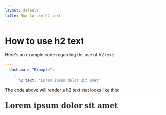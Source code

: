 ```yaml
---
layout: default
title: How to use h2 text
---
```


# How to use h2 text
Here's an example code regarding the use of h2 text: 

```yaml
---
  dashboard "Example": 
    - 
      h2 text: "Lorem ipsum dolor sit amet"

```
The code above will render a h2 text that looks like this:

![](../screenshots/h2_text.png)
